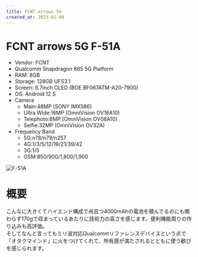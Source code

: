 ```yaml
---
title: FCNT arrows 5G
created_at: 2023-01-08
---
```


# FCNT arrows 5G F-51A
- Vendor: FCNT
- Qualcomm Snapdragon 865 5G Platform
- RAM: 8GB
- Storage: 128GB UFS3.1
- Screen: 6.7inch OLED (BOE BF067ATM-A20-7900)
- OS: Android 12 S
- Camera
  - Main:48MP (SONY IMX586)
  - Ultra Wide:16MP (OmniVision OV16A10)
  - Telephoto:8MP (OmniVision OV08A10)
  - Selfie:32MP (OmniVision OV32A)
- Frequency Band
  - 5G:n78/n79/n257
  - 4G:1/3/5/12/19/21/39/42
  - 3G:1/5
  - GSM:850/900/1,800/1,900 <br>
  
![F-51A](https://i.imgur.com/M6oGIlk.jpeg)

# 概要
こんなに大きくてハイエンド構成で尚且つ4000mAhの電池を積んでるのにも関わらず170gで収まっているあたりに技術力の高さを感じます。便利機能周りの作り込みも高評価。<br>そしてなんと言ってもミリ波対応Qualcommリファレンスデバイスという点で「オタクマインド」に火をつけてくれて、所有感が満たされるとともに使う歓びを感じられます。